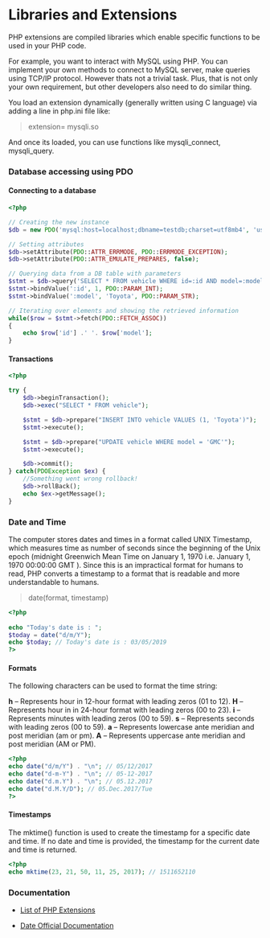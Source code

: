 # Libraries and Extensions

PHP extensions are compiled libraries which enable specific functions to be used in your PHP code.

For example, you want to interact with MySQL using PHP. You can implement your own methods to connect to MySQL server, make queries using TCP/IP protocol. However thats not a trivial task. Plus, that is not only your own requirement, but other developers also need to do similar thing.

You load an extension dynamically (generally written using C language) via adding a line in php.ini file like:

> extension= mysqli.so

And once its loaded, you can use functions like mysqli_connect, mysqli_query.

### Database accessing using PDO

#### Connecting to a database

```php
<?php

// Creating the new instance
$db = new PDO('mysql:host=localhost;dbname=testdb;charset=utf8mb4', 'username', 'password');

// Setting attributes
$db->setAttribute(PDO::ATTR_ERRMODE, PDO::ERRMODE_EXCEPTION);
$db->setAttribute(PDO::ATTR_EMULATE_PREPARES, false);

// Querying data from a DB table with parameters
$stmt = $db->query('SELECT * FROM vehicle WHERE id=:id AND model=:model');
$stmt->bindValue(':id', 1, PDO::PARAM_INT);
$stmt->bindValue(':model', 'Toyota', PDO::PARAM_STR);

// Iterating over elements and showing the retrieved information
while($row = $stmt->fetch(PDO::FETCH_ASSOC))
{
    echo $row['id'] .' '. $row['model'];
}
```

#### Transactions

```php
<?php

try {
    $db->beginTransaction();
    $db->exec("SELECT * FROM vehicle");

    $stmt = $db->prepare("INSERT INTO vehicle VALUES (1, 'Toyota')");
    $stmt->execute();

    $stmt = $db->prepare("UPDATE vehicle WHERE model = 'GMC'");
    $stmt->execute();

    $db->commit();
} catch(PDOException $ex) {
    //Something went wrong rollback!
    $db->rollBack();
    echo $ex->getMessage();
}
```

### Date and Time

The computer stores dates and times in a format called UNIX Timestamp, which measures time as number of seconds since the beginning of the Unix epoch (midnight Greenwich Mean Time on January 1, 1970 i.e. January 1, 1970 00:00:00 GMT ).
Since this is an impractical format for humans to read, PHP converts a timestamp to a format that is readable and more understandable to humans.

> date(format, timestamp)

```php
<?php
  
echo "Today's date is : ";
$today = date("d/m/Y");
echo $today; // Today's date is : 03/05/2019
?>
```

#### Formats

The following characters can be used to format the time string:

**h** – Represents hour in 12-hour format with leading zeros (01 to 12).
**H** – Represents hour in in 24-hour format with leading zeros (00 to 23).
**i** – Represents minutes with leading zeros (00 to 59).
**s** – Represents seconds with leading zeros (00 to 59).
**a** – Represents lowercase ante meridian and post meridian (am or pm).
**A** – Represents uppercase ante meridian and post meridian (AM or PM).

```php
<?php  
echo date("d/m/Y") . "\n"; // 05/12/2017
echo date("d-m-Y") . "\n"; // 05-12-2017
echo date("d.m.Y") . "\n"; // 05.12.2017
echo date("d.M.Y/D"); // 05.Dec.2017/Tue
?>
```

#### Timestamps

The mktime() function is used to create the timestamp for a specific date and time.
If no date and time is provided, the timestamp for the current date and time is returned.

```php
<?php
echo mktime(23, 21, 50, 11, 25, 2017); // 1511652110
```

### Documentation

- [List of PHP Extensions](https://en.wikipedia.org/wiki/List_of_PHP_extensions)

- [Date Official Documentation](https://www.php.net/manual/en/function.date.php)